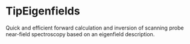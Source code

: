 # TipEigenfields
Quick and efficient forward calculation and inversion of scanning probe near-field spectroscopy based on an eigenfield description.
